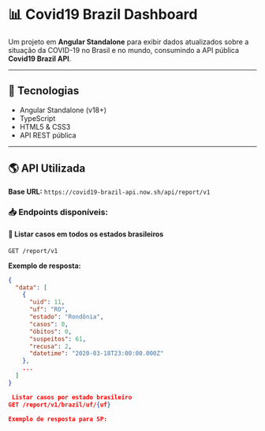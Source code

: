 # 📊 Covid19 Brazil Dashboard

Um projeto em **Angular Standalone** para exibir dados atualizados sobre a situação da COVID-19 no Brasil e no mundo, consumindo a API pública **Covid19 Brazil API**.

---

## 🚀 Tecnologias

- Angular Standalone (v18+)
- TypeScript
- HTML5 & CSS3
- API REST pública

---

## 🌎 API Utilizada

**Base URL:** `https://covid19-brazil-api.now.sh/api/report/v1`

### 📥 Endpoints disponíveis:

#### 🔹 Listar casos em todos os estados brasileiros

`GET /report/v1`

**Exemplo de resposta:**

```json
{
  "data": [
    {
      "uid": 11,
      "uf": "RO",
      "estado": "Rondônia",
      "casos": 0,
      "óbitos": 0,
      "suspeitos": 61,
      "recusa": 2,
      "datetime": "2020-03-18T23:00:00.000Z"
    },
    ...
  ]
}

 Listar casos por estado brasileiro
GET /report/v1/brazil/uf/{uf}

Exemplo de resposta para SP:
